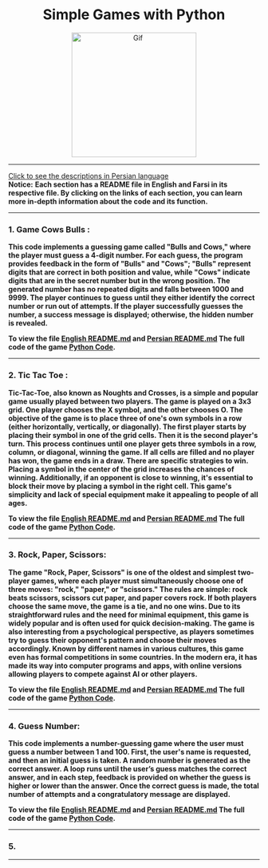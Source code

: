 <div align="center">

# Simple Games with Python
<img alt="Gif" src="https://media.tenor.com/ZRTg_XwBLEQAAAAM/game-sports.gif" height="250px" width="250px">
</div>
<hr>

[Click to see the descriptions in Persian language](Persian.md)<br>
<b>Notice:</b> <b>Each section has a README file in English and Farsi in its respective file. By clicking on the links of each section, you can learn more in-depth information about the code and its function.

<hr>

### 1. Game Cows Bulls : 
This code implements a guessing game called "Bulls and Cows," where the player must guess a 4-digit number. For each guess, the program provides feedback in the form of "Bulls" and "Cows"; "Bulls" represent digits that are correct in both position and value, while "Cows" indicate digits that are in the secret number but in the wrong position. The generated number has no repeated digits and falls between 1000 and 9999. The player continues to guess until they either identify the correct number or run out of attempts. If the player successfully guesses the number, a success message is displayed; otherwise, the hidden number is revealed.

To view the file <b>[English README.md](Bulls&Cows/EnglishGameCowa.md)</b> and <b>[Persian README.md](Bulls&Cows/PersianGameCows.md)</b> The full code of the game <b>[Python Code](Bulls&Cows/GameBulls&CowsEnglish.py)</b>.
<hr>

### 2. Tic Tac Toe :
Tic-Tac-Toe, also known as Noughts and Crosses, is a simple and popular game usually played between two players. The game is played on a 3x3 grid. One player chooses the X symbol, and the other chooses O. The objective of the game is to place three of one's own symbols in a row (either horizontally, vertically, or diagonally).
The first player starts by placing their symbol in one of the grid cells. Then it is the second player's turn. This process continues until one player gets three symbols in a row, column, or diagonal, winning the game. If all cells are filled and no player has won, the game ends in a draw.
There are specific strategies to win. Placing a symbol in the center of the grid increases the chances of winning. Additionally, if an opponent is close to winning, it's essential to block their move by placing a symbol in the right cell. This game's simplicity and lack of special equipment make it appealing to people of all ages.

To view the file <b>[English README.md](Tic-Tac-Toe/EnglishTic-Tac-Toe.md)</b> and <b>[Persian README.md](Tic-Tac-Toe/PersianTic-Tac-Toe.md)</b> The full code of the game <b>[Python Code](Tic-Tac-Toe/Tic-Tac-ToeEnglish.py)</b>.
<hr>

### 3. Rock, Paper, Scissors:
The game "Rock, Paper, Scissors" is one of the oldest and simplest two-player games, where each player must simultaneously choose one of three moves: "rock," "paper," or "scissors." The rules are simple: rock beats scissors, scissors cut paper, and paper covers rock. If both players choose the same move, the game is a tie, and no one wins. Due to its straightforward rules and the need for minimal equipment, this game is widely popular and is often used for quick decision-making.
The game is also interesting from a psychological perspective, as players sometimes try to guess their opponent's pattern and choose their moves accordingly. Known by different names in various cultures, this game even has formal competitions in some countries. In the modern era, it has made its way into computer programs and apps, with online versions allowing players to compete against AI or other players.

To view the file <b>[English README.md](RockPaperScissors/EnglishRockPaperScissors.md)</b> and <b>[Persian README.md](RockPaperScissors/PersianRockPaperScissors.md)</b> The full code of the game <b>[Python Code](RockPaperScissors/RockPaperScissorsEnglish.py)</b>.
<hr>

### 4. Guess Number:
This code implements a number-guessing game where the user must guess a number between 1 and 100. First, the user's name is requested, and then an initial guess is taken. A random number is generated as the correct answer. A loop runs until the user’s guess matches the correct answer, and in each step, feedback is provided on whether the guess is higher or lower than the answer. Once the correct guess is made, the total number of attempts and a congratulatory message are displayed.

To view the file <b>[English README.md](GuessNumber/GuessNumberEnglish.md)</b> and <b>[Persian README.md](GuessNumber/GuessNumberPersian.md)</b> The full code of the game <b>[Python Code](GuessNumber/GuessNumberEnglish.py)</b>.
<hr>

### 5.
<hr>
